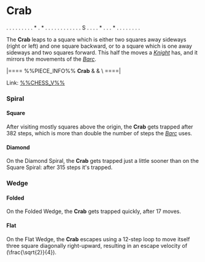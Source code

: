 # Crab

<div class = "movement">
. . . . . . .
. . * . * . .
. . . . . . .
. . . S . . .
. * . . . * .
. . . . . . .
</div>

The **Crab** leaps to a square which is either two squares away
sideways (right or left) and one square backward, or to a square
which is one away sideways and two squares forward. This half the
moves a [*Knight*](knight.html) has, and it mirrors the movements
of the [*Barc*](barc.html).

|====
%%PIECE_INFO%%
  **Crab**
&
& \\
====|

Link: [%%CHESS_V%%](#piece:crab)

### Spiral

#### Square

After visiting mostly squares above the origin, the **Crab** gets
trapped after 382 steps, which is more than double the number
of steps the [*Barc*](barc.html) uses.

#### Diamond

On the Diamond Spiral, the **Crab** gets trapped just a little sooner
than on the Square Spiral: after 315 steps it's trapped.

### Wedge

#### Folded

On the Folded Wedge, the **Crab** gets trapped quickly, after 17 moves.

#### Flat

On the Flat Wedge, the **Crab** escapes using a 12-step loop to move itself
three square diagonally right-upward, resulting in an escape velocity
of \(\frac{\sqrt{2}}{4}\).
